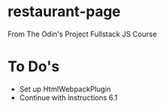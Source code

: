 # restaurant-page
From The Odin's Project Fullstack JS Course

# To Do's
- Set up HtmlWebpackPlugin
- Continue with instructions 6.1
